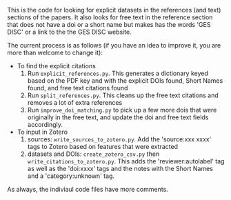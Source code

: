 This is the code for looking for explicit datasets in the references (and text)
sections of the papers. It also looks for free text in the reference section that
does not have a doi or a short name but makes has the words 'GES DISC' or a link
to the the GES DISC website.

The current process is as follows (if you have an idea to improve it, you are 
more than welcome to change it):
* To find the explicit citations
    1) Run `explicit_references.py`. This generates a dictionary keyed based
    on the PDF key and with the explicit DOIs found, Short Names found, and 
    free text citations found
    2) Run `split_references.py`. This cleans up the free text citations and
    removes a lot of extra references
    3) Run `improve_doi_matching.py` to pick up a few more dois that were 
    originally in the free text, and update the doi and free text  fields 
    accordingly.
* To input in Zotero
    1) sources: `write_sources_to_zotero.py`. Add the 'source:xxx xxxx' tags to
    Zotero based on features that were extracted
    2) datasets and DOIs: `create_zotero_csv.py` then `write_citations_to_zotero.py`.
    This adds the 'reviewer:autolabel' tag as well as the 'doi:xxxx' tags and
    the notes with the Short Names and a 'category:unknown' tag.
    

As always, the indiviaul code files have more comments.

